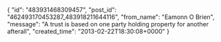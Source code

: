  {
   "id": "483931468309457",
   "post_id": "462493170453287_483918211644116",
   "from_name": "Eamonn O Brien",
   "message": "A trust is based on one party holding property for another afterall",
   "created_time": "2013-02-22T18:30:08+0000"
 }
